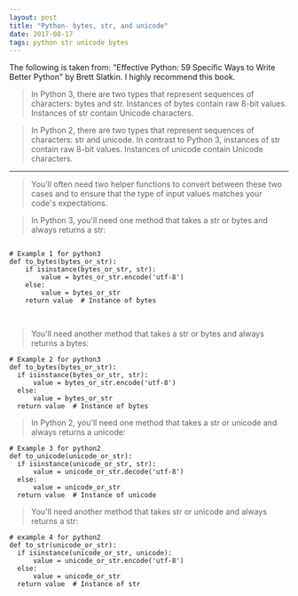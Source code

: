 ```yaml
---
layout: post
title: "Python- bytes, str, and unicode"
date: 2017-08-17
tags: python str unicode bytes
---
```


The following is taken from: "Effective Python: 59 Specific Ways to Write Better Python" by Brett Slatkin. I highly recommend this book.

> In Python 3, there are two types that represent sequences of characters: bytes and str. Instances of bytes contain raw 8-bit values. Instances of str contain Unicode characters.

> In Python 2, there are two types that represent sequences of characters: str and unicode. In contrast to Python 3, instances of str contain raw 8-bit values. Instances of unicode contain Unicode characters.

***

> You'll often need two helper functions to convert between these two cases and to ensure that the type of input values matches your code's expectations.

> In Python 3, you'll need one method that takes a str or bytes and always returns a str:

<pre class = "highlight">
<code>
# Example 1 for python3
def to_bytes(bytes_or_str):
	if isinstance(bytes_or_str, str):
		value = bytes_or_str.encode('utf-8')
	else:
		value = bytes_or_str
	return value  # Instance of bytes
  </code>
  </pre>


  > You'll need another method that takes a str or bytes and always returns a bytes:

  ```
  # Example 2 for python3
def to_bytes(bytes_or_str):
	if isinstance(bytes_or_str, str):
		value = bytes_or_str.encode('utf-8')
	else:
		value = bytes_or_str
	return value  # Instance of bytes
```
  > In Python 2, you'll need one method that takes a str or unicode and always returns a unicode:

  ```
  # Example 3 for python2
  def to_unicode(unicode_or_str):
	if isinstance(unicode_or_str, str):
		value = unicode_or_str.decode('utf-8')
	else:
		value = unicode_or_str
	return value  # Instance of unicode
  ```

  > You'll need another method that takes str or unicode and always returns a str:

  ```
  # example 4 for python2
def to_str(unicode_or_str):
	if isinstance(unicode_or_str, unicode):
		value = unicode_or_str.encode('utf-8')
	else:
		value = unicode_or_str
	return value  # Instance of str
  ```
